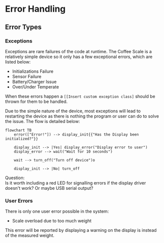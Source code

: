 # Error Handling

## Error Types

### Exceptions

Exceptions are rare failures of the code at runtime. The Coffee Scale is a relatively simple device so it only has a few exceptional errors, which are listed below: 
- Initializations Failure
- Sensor Failure
- Battery/Charger Issue
- Over/Under Temperate
  
When these errors happen a `[[Insert custom exception class]` should be thrown for them to be handled. 

Due to the simple nature of the device, most exceptions will lead to restarting the device as there is nothing the program or user can do to solve the issue. The flow is detailed below:

```mermaid
flowchart TB
    error(["Error!"]) --> display_init{{"Has the Display been initialized?"}}

    display_init --> |Yes| display_error("Display error to user")
    display_error --> wait("Wait for 10 seconds")

    wait --> turn_off("Turn off device")o

    display_init --> |No| turn_off
```

Question:     
Is it worth including a red LED for signalling errors if the display driver doesn't work? Or maybe USB serial output? 

### User Errors

There is only one user error possible in the system:
- Scale overload due to too much weight

This error will be reported by displaying a warning on the display is instead of the measured weight.
